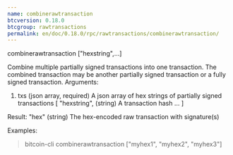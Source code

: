 ```yaml
---
name: combinerawtransaction
btcversion: 0.18.0
btcgroup: rawtransactions
permalink: en/doc/0.18.0/rpc/rawtransactions/combinerawtransaction/
---
```


combinerawtransaction ["hexstring",...]

Combine multiple partially signed transactions into one transaction.
The combined transaction may be another partially signed transaction or a 
fully signed transaction.
Arguments:
1. txs                 (json array, required) A json array of hex strings of partially signed transactions
     [
       "hexstring",    (string) A transaction hash
       ...
     ]

Result:
"hex"            (string) The hex-encoded raw transaction with signature(s)

Examples:
> bitcoin-cli combinerawtransaction ["myhex1", "myhex2", "myhex3"]


